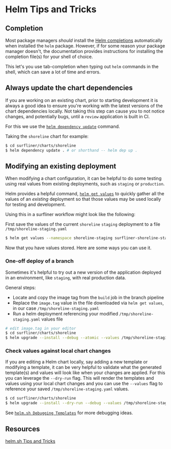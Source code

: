 # Helm Tips and Tricks

## Completion

Most package managers _should_ install the [Helm completions][helm-completion] automatically when installed the `helm`
package. However, if for some reason your package manager doesn't, the documentation provides instructions for installing the completion
file(s) for your shell of choice.

This let's you use tab-completion when typing out `helm` commands in the shell, which can save a lot of time and errors.

## Always update the chart dependencies

If you are working on an existing chart, prior to starting development it is always a good idea to ensure you're working
with the latest versions of the chart dependencies locally. Not taking this step can cause you to not notice changes,
and potentially bugs, until a `review` application is built in CI.

For this we use the [`helm dependency update`][helm-dep-up] command.

Taking the `shoreline` chart for example:

```sh
$ cd surfliner/charts/shoreline
$ helm dependency update . # or shorthand -- helm dep up .
```

## Modifying an existing deployment

When modifying a chart configuration, it can be helpful to do some testing using real values from existing deployments,
such as `staging` or `production`.

Helm provides a helpful command, [`helm get values`][helm-get-values] to quickly gather all the values of an _existing_ deployment so that those values
may be used locally for testing and development.

Using this in a surfliner workflow might look like the following:

First save the values of the current `shoreline` `staging` deployment to a file `/tmp/shoreline-staging.yaml`

```sh
$ helm get values --namespace shoreline-staging surfliner-shoreline-stage > /tmp/shoreline-staging.yaml
```

Now that you have values stored. Here are some ways you can use it.

### One-off deploy of a branch

Sometimes it's helpful to try out a new version of the application deployed in an environment, like `staging`, with real
production data.

General steps:
- Locate and copy the image tag from the `build` job in the branch pipeline
- Replace the `image.tag` value in the file downloaded via `helm get values`, in our case `/tmp/shoreline-staging.yaml`
- Run a helm deployment referencing your modified `/tmp/shoreline-staging.yaml` values file

```sh
# edit image.tag in your editor
$ cd surfliner/charts/shoreline
$ helm upgrade --install --debug --atomic --values /tmp/shoreline-staging.yaml --namespace shoreline-staging surfliner-shoreline-stage ./
```

### Check values against local chart changes

If you are editing a Helm chart locally, say adding a new template or modifying a template, it can be very helpful to
validate what the generated template(s) and values will look like when your changes are applied. For this you can
leverage the `--dry-run` flag. This will render the templates and values using your local chart changes and you can use
the `--values` flag to reference your saved `/tmp/shoreline-staging.yaml` values.

```sh
$ cd surfliner/charts/shoreline
$ helm upgrade --install --dry-run --debug --values /tmp/shoreline-staging.yaml --namespace shoreline-staging surfliner-shoreline-stage ./
```

See [`helm.sh Debugging Templates`][helm-debugging] for more debugging ideas.

## Resources

[helm.sh Tips and Tricks](https://helm.sh/docs/howto/charts_tips_and_tricks/)

[helm-completion]:https://helm.sh/docs/helm/helm_completion/#helm
[helm-debugging]:https://helm.sh/docs/chart_template_guide/debugging/#helm
[helm-dep-up]:https://helm.sh/docs/helm/helm_dependency_update/#helm
[helm-get-values]:https://helm.sh/docs/helm/helm_get_values/#helm
